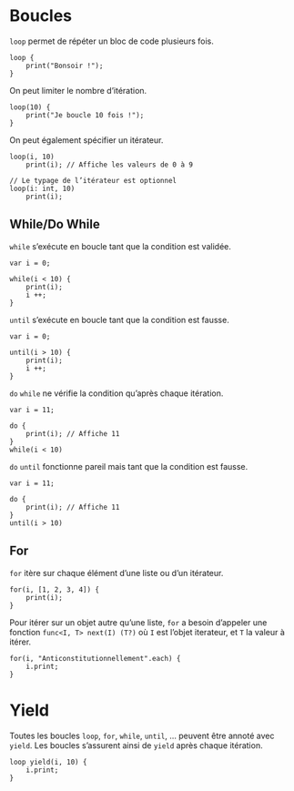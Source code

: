 # Boucles

`loop` permet de répéter un bloc de code plusieurs fois.
```grimoire
loop {
	print("Bonsoir !");
}
```
On peut limiter le nombre d’itération.
```grimoire
loop(10) {
	print("Je boucle 10 fois !");
}
```
On peut également spécifier un itérateur.
```grimoire
loop(i, 10)
	print(i); // Affiche les valeurs de 0 à 9

// Le typage de l’itérateur est optionnel
loop(i: int, 10)
	print(i);
```

## While/Do While

`while` s’exécute en boucle tant que la condition est validée.
```grimoire
var i = 0;

while(i < 10) {
	print(i);
	i ++;
}
```

`until` s’exécute en boucle tant que la condition est fausse.
```grimoire
var i = 0;

until(i > 10) {
	print(i);
	i ++;
}
```

`do` `while` ne vérifie la condition qu’après chaque itération.
```grimoire
var i = 11;

do {
	print(i); // Affiche 11
}
while(i < 10)
```

`do` `until` fonctionne pareil mais tant que la condition est fausse.
```grimoire
var i = 11;

do {
	print(i); // Affiche 11
}
until(i > 10)
```

## For

`for` itère sur chaque élément d’une liste ou d’un itérateur.
```grimoire
for(i, [1, 2, 3, 4]) {
	print(i);
}
```
Pour itérer sur un objet autre qu’une liste, `for` a besoin d’appeler une fonction `func<I, T> next(I) (T?)` où `I` est l’objet iterateur, et `T` la valeur à itérer.
```grimoire
for(i, "Anticonstitutionnellement".each) {
	i.print;
}
```

# Yield

Toutes les boucles `loop`, `for`, `while`, `until`, … peuvent être annoté avec `yield`.
Les boucles s’assurent ainsi de `yield` après chaque itération.
```grimoire
loop yield(i, 10) {
    i.print;
}
```